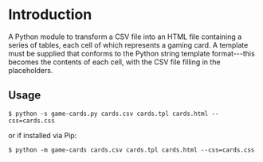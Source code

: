 # Introduction

A Python module to transform a CSV file into an HTML file containing a series of tables, each cell of which represents a gaming card. A template must be supplied that conforms to the Python string template format---this becomes the contents of each cell, with the CSV file filling in the placeholders.

## Usage

```
$ python -s game-cards.py cards.csv cards.tpl cards.html --css=cards.css
```

or if installed via Pip:

```
$ python -m game-cards cards.csv cards.tpl cards.html --css=cards.css
```

